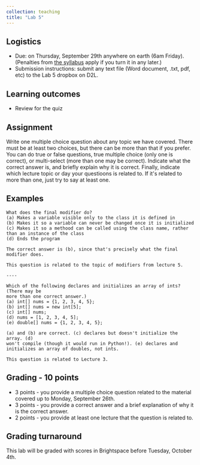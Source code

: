 ```yaml
---
collection: teaching
title: "Lab 5"
---
```


## Logistics
* Due: on Thursday, September 29th anywhere on earth (6am Friday). (Penalties from [the
	syllabus](https://lgw2.github.io/teaching/csci132-fall-2022/syllabus/)
	apply if you turn it in any later.)
* Submission instructions: submit any text file (Word document, .txt, pdf, etc)
	to the Lab 5 dropbox on D2L.

## Learning outcomes
* Review for the quiz

## Assignment

Write one multiple choice question about any topic we have covered. There must
be at least two choices, but there can be more than that if you prefer. You can
do true or false questions, true multiple choice (only one is correct), or
multi-select (more than one may be correct).
Indicate what the correct answer is, and briefly explain why it is correct.
Finally, indicate which lecture topic or day your questioons is related to. If
it's related to more than one, just try to say at least one.

## Examples

```
What does the final modifier do?
(a) Makes a variable visible only to the class it is defined in
(b) Makes it so a variable can never be changed once it is initialized
(c) Makes it so a methood can be called using the class name, rather than an instance of the class
(d) Ends the program

The correct answer is (b), since that's precisely what the final modifier does.

This question is related to the topic of modifiers from lecture 5.

----

Which of the following declares and initializes an array of ints? (There may be
more than one correct answer.)
(a) int[] nums = {1, 2, 3, 4, 5};
(b) int[] nums = new int[5];
(c) int[] nums;
(d) nums = [1, 2, 3, 4, 5];
(e) double[] nums = {1, 2, 3, 4, 5};

(a) and (b) are correct. (c) declares but doesn't initialize the array. (d)
won't compile (though it would run in Python!). (e) declares and initializes an array of doubles, not ints.

This question is related to Lecture 3.

```


## Grading - 10 points
* 3 points - you provide a multiple choice question related to the material
	covered up to Monday, September 26th.
* 3 points - you provide a correct answer and a brief explanation of why it is
	the correct answer.
* 2 points - you provide at least one lecture that the question is related
	to.

## Grading turnaround
This lab will be graded with scores in Brightspace before Tuesday, October
4th.
